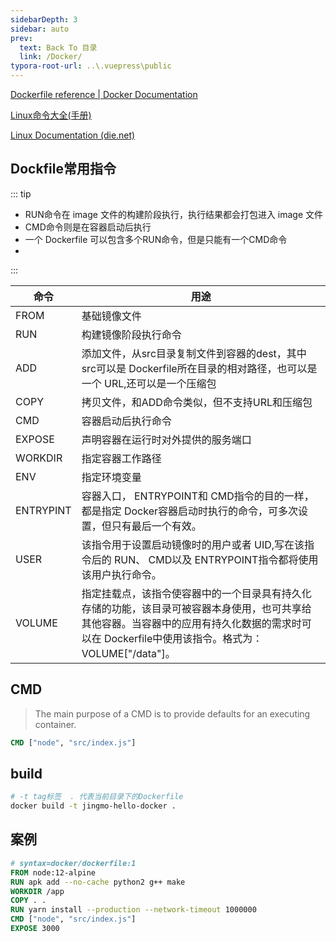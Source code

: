 ```yaml
---
sidebarDepth: 3
sidebar: auto
prev:
  text: Back To 目录
  link: /Docker/
typora-root-url: ..\.vuepress\public
---
```




[Dockerfile reference | Docker Documentation](https://docs.docker.com/engine/reference/builder/)

[Linux命令大全(手册)](https://www.linuxcool.com/)

[Linux Documentation (die.net)](https://linux.die.net/)



## Dockfile常用指令

::: tip

- RUN命令在 image 文件的构建阶段执行，执行结果都会打包进入 image 文件
- CMD命令则是在容器启动后执行
- 一个 Dockerfile 可以包含多个RUN命令，但是只能有一个CMD命令
- 

:::



| 命令      | 用途                                                         |
| --------- | ------------------------------------------------------------ |
| FROM      | 基础镜像文件                                                 |
| RUN       | 构建镜像阶段执行命令                                         |
| ADD       | 添加文件，从src目录复制文件到容器的dest，其中 src可以是 Dockerfile所在目录的相对路径，也可以是一个 URL,还可以是一个压缩包 |
| COPY      | 拷贝文件，和ADD命令类似，但不支持URL和压缩包                 |
| CMD       | 容器启动后执行命令                                           |
| EXPOSE    | 声明容器在运行时对外提供的服务端口                           |
| WORKDIR   | 指定容器工作路径                                             |
| ENV       | 指定环境变量                                                 |
| ENTRYPINT | 容器入口， ENTRYPOINT和 CMD指令的目的一样，都是指定 Docker容器启动时执行的命令，可多次设置，但只有最后一个有效。 |
| USER      | 该指令用于设置启动镜像时的用户或者 UID,写在该指令后的 RUN、 CMD以及 ENTRYPOINT指令都将使用该用户执行命令。 |
| VOLUME    | 指定挂载点，该指令使容器中的一个目录具有持久化存储的功能，该目录可被容器本身使用，也可共享给其他容器。当容器中的应用有持久化数据的需求时可以在 Dockerfile中使用该指令。格式为： VOLUME["/data"]。 |



## CMD

> The main purpose of a CMD is to provide defaults for an executing container.

```dockerfile
CMD ["node", "src/index.js"]
```



## build

```sh
# -t tag标签  . 代表当前目录下的Dockerfile
docker build -t jingmo-hello-docker .
```



## 案例

```dockerfile
# syntax=docker/dockerfile:1
FROM node:12-alpine
RUN apk add --no-cache python2 g++ make
WORKDIR /app
COPY . .
RUN yarn install --production --network-timeout 1000000
CMD ["node", "src/index.js"]
EXPOSE 3000
```





